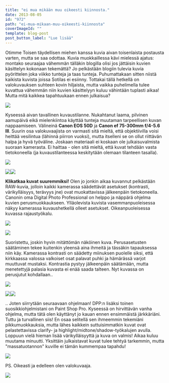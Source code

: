 ```yaml
---
title: "ei mua mikään muu oikeesti kiinnosta."
date: 2013-08-05
id: "972"
path: "ei-mua-mikaan-muu-oikeesti-kiinnosta"
coverImageId: ""
template: blog-post
post_button_label: "Lue lisää"
---
```


Otimme Toisen täydellisen miehen kanssa kuvia aivan toisenlaista postausta varten, mutta se saa odottaa. Kuvia muokkaillessa kävi mielessä ajatus: montako seuraajaa vähemmän tälläkin blogilla olisi jos jättäisin kuvien käsittelyn kokonaan tekemättä? Jo pelkästään blogiin tulevia kuvia pyörittelen joka viikko tunteja ja taas tunteja. Puhumattakaan sitten niistä kaikista kuvista joissa Sotilas ei esiinny. Tottakai tällä hetkellä on valokuvauksen suhteen kovin hiljaista, mutta vaikka puhelimella tulee kuvattua vähemmän niin kuvien käsittelyyn kuluu vähintään tuplasti aikaa! Mutta mitä kaikkea tapahtuukaan ennen julkaisua?

[![](/images/ennenjalkeen2.jpg)](http://3.bp.blogspot.com/-3c1YOxb-1x4/Uf-1qMtOcMI/AAAAAAAAGgo/Ek6aQcltJ4k/s1600/ennenjalkeen2.jpg)

Kyseessä aivan tavallinen kuvaustilanne. Nukahtanut laama, pilvinen aamupäivä eikä mielenkiintoa käyttää tunteja muutaman tarpeellisen kuvan nappaamiseen. Välineinä **Canon EOS 50D** ja **Canon ef 75-300mm f/4-5.6 III**. Suurin osa valokuvaajista on varmasti sitä mieltä, että objektiivilla voisi heittää vesilintua (lähinnä piirron vuoksi), mutta itselleni se on ollut riittävän halpa ja hyvä työväline. Joskaan materiaali ei koskaan ole julkaisuvalmista suoraan kamerasta. Ei haittaa - olen sitä mieltä, että kuvat tehdään vasta tietokoneella (ja kuvaustilanteessa keskitytään olemaan tilanteen tasalla).

[![](/images/dpp1.jpg)](http://2.bp.blogspot.com/-iq6j5r_gbGg/Uf-0hPeSMTI/AAAAAAAAGgM/ldVGmHF85Go/s1600/dpp1.jpg)

[![](/images/dpp2.jpg)](http://2.bp.blogspot.com/-kDel3Qxefro/Uf-0hzDQeJI/AAAAAAAAGgU/FVR6L__CyvU/s1600/dpp2.jpg)[![](/images/dpp3.jpg)](http://3.bp.blogspot.com/-F0S4IlwHDv8/Uf-zdf-bCUI/AAAAAAAAGfc/QUwThcdPS-E/s1600/dpp3.jpg)

**Klikatkaa kuvat suuremmiksi!** Olen jo jonkin aikaa kuvannut pelkästään RAW-kuvia, jolloin kaikki kamerassa säädettävät asetukset (kontrasti, värikylläisyys, terävyys jne) ovat muokattavissa jälkeenpäin tietokoneella. Canonin oma Digital Photo Professional on helppo ja näppärä ohjelma kuvien perusmuokkaukseen. Ylläolevista kuvista vasemmanpuoleisessa näkyy kamerassa kuvaushetkellä olleet asetukset. Oikeanpuoleisessa kuvassa rajaustyökalu.

[![](/images/IMG_1413b.JPG)](http://4.bp.blogspot.com/-SHRAIoRDwM4/Uf-zVV9wa0I/AAAAAAAAGe4/HV9Sy_YWAc0/s1600/IMG_1413b.JPG)

[![](/images/dpp4.jpg)](http://4.bp.blogspot.com/-QqI9J2RJAWM/Uf-1R__5OzI/AAAAAAAAGgc/wK0VAH2XRfo/s1600/dpp4.jpg)

Suoristettu, joskin hyvin mitättömän näköinen kuva. Perusasetusten säätäminen tekee kuitenkin yleensä aina ihmeitä ja tässäkin tapauksessa niin käy. Kamerassa kontrasti on säädetty miinuksen puolelle siksi, että kirkkaassa valossa valkoiset osat palavat puhki ja hämärässä varjot muuttuvat mustaksi. Kontrastia pystyy jälkeenpäin säätämään, mutta menetettyjä palasia kuvasta ei enää saada talteen. Nyt kuvassa on perusjutut kohdallaan..

[![](/images/IMG_1413.JPG)](http://1.bp.blogspot.com/-8jZgT5dDZ4c/Uf-zW7XvFRI/AAAAAAAAGfE/7eGUTtvffog/s1600/IMG_1413.JPG)

[![](/images/psp1.jpg)](http://3.bp.blogspot.com/-o7yLrLVH66A/Uf-zgFzSgOI/AAAAAAAAGfs/EEpQ4l6XAD4/s1600/psp1.jpg)[![](/images/psp2.jpg)](http://1.bp.blogspot.com/-Ov1-NIv4wxA/Uf-ziCleNKI/AAAAAAAAGf0/3bgenOhXOw4/s1600/psp2.jpg)

.. Joten siirrytään seuraavaan ohjelmaan! DPP:n lisäksi toinen suosikkiohjelmistani on Paint Shop Pro. Kyseessä on hirvittävän vanha ohjelma, mutta tätä olen käyttänyt jo kauan ennen ensimmäistä järkkäriäni. Tuttu ja turvallinen siis! En osaa selitellä sen ihmeemmin tekemiäni pikkumuokkauksia, mutta lähes kaikkein suttuisimmatkin kuvat ovat pelastettavissa clarify- ja highlight/midtone/shadow-työkalujen avulla. Loppuun vielä hieman lisää värikylläisyyttä ja kuva on valmis! Aikaa kuluu muutama minuutti. Yksittäin julkaistavat kuvat tulee tehtyä tarkemmin, mutta "massatuotannon" kuville ei tämän kummempaa tapahdu!

[![](/images/IMG_1413.jpg)](http://3.bp.blogspot.com/-6kmKtxWCfpw/Uf-zXktt5tI/AAAAAAAAGfM/ge2upSbEvlA/s1600/IMG_1413.jpg)

PS. Oikeasti ja edelleen olen valokuvaaja.

[![](/images/ak.jpg)](http://3.bp.blogspot.com/-GJX3zAyhJws/Uf_ea8AYBzI/AAAAAAAAGg4/htimvlDs7Lw/s1600/ak.jpg)
